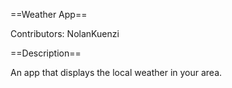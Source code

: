==Weather App==

Contributors: NolanKuenzi

==Description==

An app that displays the local weather in your area.